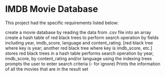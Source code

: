 # IMDB Movie Database
This project had the specific requirements listed below:

create a movie database by reading the data from .csv file into an array
create a hash table of red black trees to perform search operation by fields including year, imdb_score, language and content_rating. [red black tree where key is year; another red black tree where key is imdb_score, etc.]
stores red black trees in a hash table
performs search operation by year, imdb_score, by content_rating and/or language using the indexing trees
prompts the user to enter search criteria (- for ignore)
Prints the information of all the movies that are in the result set
